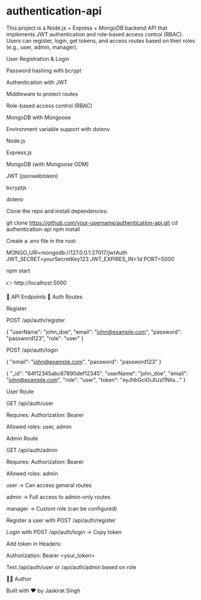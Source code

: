 # authentication-api
 
<!-- 🔐 JWT Authentication & Role-Based Access API -->

This project is a Node.js + Express + MongoDB backend API that implements JWT authentication and role-based access control (RBAC).
Users can register, login, get tokens, and access routes based on their roles (e.g., user, admin, manager).

<!-- 🚀 Features -->

User Registration & Login

Password hashing with bcrypt

Authentication with JWT

Middleware to protect routes

Role-based access control (RBAC)

MongoDB with Mongoose

Environment variable support with dotenv

<!-- 📦 Tech Stack -->

Node.js

Express.js

MongoDB (with Mongoose ODM)

JWT (jsonwebtoken)

bcryptjs

dotenv


<!-- ⚙️ Installation -->

Clone the repo and install dependencies:

git clone https://github.com/your-username/authentication-api.git
cd authentication-api
npm install


Create a .env file in the root:

MONGO_URI=mongodb://127.0.0.1:27017/jwtAuth
JWT_SECRET=yourSecretKey123
JWT_EXPIRES_IN=1d
PORT=5000

<!-- ▶️ Running the Project -->
npm start


<!-- API will run on: -->
👉 http://localhost:5000

📌 API Endpoints
🔹 Auth Routes

Register

POST /api/auth/register


<!-- Body JSON: -->

{
  "userName": "john_doe",
  "email": "john@example.com",
  "password": "password123",
  "role": "user"
}


<!-- Login -->

POST /api/auth/login


<!-- Body JSON: -->

{
  "email": "john@example.com",
  "password": "password123"
}


<!-- Response Example: -->

{
  "_id": "64f12345abc67890def12345",
  "userName": "john_doe",
  "email": "john@example.com",
  "role": "user",
  "token": "eyJhbGciOiJIUzI1NiIs..."
}

<!-- 🔹 Protected Routes -->

User Route

GET /api/auth/user


Requires: Authorization: Bearer <token>

Allowed roles: user, admin

Admin Route

GET /api/auth/admin


Requires: Authorization: Bearer <token>

Allowed roles: admin

<!-- 🔑 User Roles -->

user → Can access general routes

admin → Full access to admin-only routes

manager → Custom role (can be configured)

<!-- 🧪 Testing with Postman -->

Register a user with POST /api/auth/register

Login with POST /api/auth/login → Copy token

Add token in Headers:

Authorization: Bearer <your_token>


Test /api/auth/user or /api/auth/admin based on role

👨‍💻 Author

Built with ❤️ by Jaskirat Singh